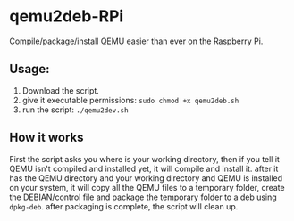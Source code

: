 # qemu2deb-RPi
Compile/package/install QEMU easier than ever on the Raspberry Pi.

## Usage:
1) Download the script.
2) give it executable permissions: `sudo chmod +x qemu2deb.sh`
3) run the script: `./qemu2dev.sh`

## How it works
First the script asks you where is your working directory, then if you tell it QEMU isn't compiled and installed yet, it will compile and install it.
after it has the QEMU directory and your working directory and QEMU is installed on your system, it will copy all the QEMU files to a temporary folder, create the DEBIAN/control file and package the temporary folder to a deb using `dpkg-deb`.
after packaging is complete, the script will clean up.
